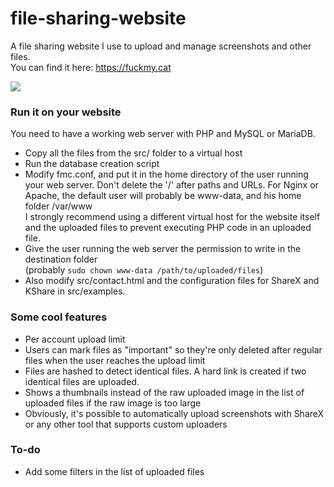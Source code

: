 # file-sharing-website
A file sharing website I use to upload and manage screenshots and other files.  
You can find it here: https://fuckmy.cat  
 
<img src="https://letme.fuckmy.cat/OewTl.png">

### Run it on your website
You need to have a working web server with PHP and MySQL or MariaDB.
* Copy all the files from the src/ folder to a virtual host
* Run the database creation script
* Modify fmc.conf, and put it in the home directory of the user running your web server. Don't delete the '/' after paths and URLs.
  For Nginx or Apache, the  default user will probably be www-data, and his home folder /var/www  
  I strongly recommend using a different virtual host for the website itself and the uploaded files to prevent executing PHP code in an uploaded file.  
* Give the user running the web server the permission to write in the destination folder  
  (probably ` sudo chown www-data /path/to/uploaded/files `)
* Also modify src/contact.html and the configuration files for ShareX and KShare in src/examples.

### Some cool features
* Per account upload limit
* Users can mark files as "important" so they're only deleted after regular files when the user reaches the upload limit  
* Files are hashed to detect identical files. A hard link is created if two identical files are uploaded.
* Shows a thumbnails instead of the raw uploaded image in the list of uploaded files if the raw image is too large
* Obviously, it's possible to automatically upload screenshots with ShareX or any other tool that supports custom uploaders

### To-do
* Add some filters in the list of uploaded files
